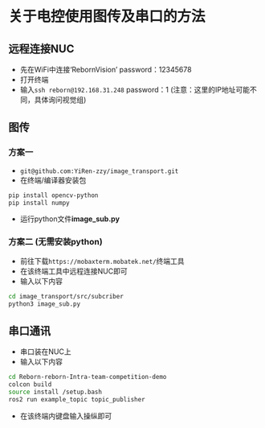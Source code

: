 # 关于电控使用图传及串口的方法
## 远程连接NUC
+ 先在WiFi中连接‘RebornVision’ password：12345678
+ 打开终端
+ 输入`ssh reborn@192.168.31.248` password：1 (注意：这里的IP地址可能不同，具体询问视觉组)
## 图传
### 方案一
+ `git@github.com:YiRen-zzy/image_transport.git`
+ 在终端/编译器安装包
```bash
pip install opencv-python
pip install numpy
```
+ 运行python文件**image_sub.py**
### 方案二 (无需安装python)
+ 前往下载`https://mobaxterm.mobatek.net/`终端工具
+ 在该终端工具中远程连接NUC即可
+ 输入以下内容
```bash
cd image_transport/src/subcriber
python3 image_sub.py
```
## 串口通讯
+ 串口装在NUC上
+ 输入以下内容
```bash
cd Reborn-reborn-Intra-team-competition-demo
colcon build
source install /setup.bash
ros2 run example_topic topic_publisher
```
+ 在该终端内键盘输入操纵即可

